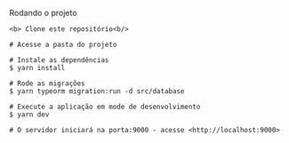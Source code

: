 Rodando o projeto

	<b> Clone este repositório<b/>

	# Acesse a pasta do projeto

	# Instale as dependências
	$ yarn install

	# Rode as migrações
	$ yarn typeorm migration:run -d src/database

	# Execute a aplicação em mode de desenvolvimento
	$ yarn dev

	# O servidor iniciará na porta:9000 - acesse <http://localhost:9000>
